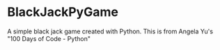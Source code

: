 # BlackJackPyGame
A simple black jack game created with Python.
This is from Angela Yu's "100 Days of Code - Python"
